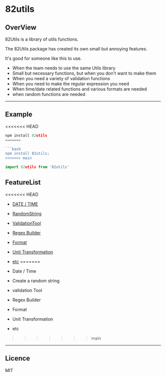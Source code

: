 # 82utils

## OverView

82Utils is a library of utils functions.

The 82Utils package has created its own small but annoying features.

It's good for someone like this to use.

- When the team needs to use the same Utils library
- Small but necessary functions, but when you don't want to make them
- When you need a variety of validation functions
- When you need to make the regular expression you need
- When time/date related functions and various formats are needed
- when random functions are needed

---

## Example
<<<<<<< HEAD
```js
npm install 82utils
=======

```bash
npm install 82utils;
>>>>>>> main
```

```js
import 82utils from '82utils'
```

## FeatureList
<<<<<<< HEAD
- [DATE / TIME](docs/dateTime.md)
- [RandomString](docs/randomString.md)
- [ValidationTool](docs/validation.md)
- [Regex Builder](docs/regexBuilder.md)
- [Format](docs/format.md)
- [Unit Transformation](docs/unitTramsformation.md)
- [etc](docs/etc.md)
=======

- Date / Time
- Create a random string
- validation Tool
- Regex Builder
- Format
- Unit Transformation
- etc

>>>>>>> main
---

## Licence

MIT
